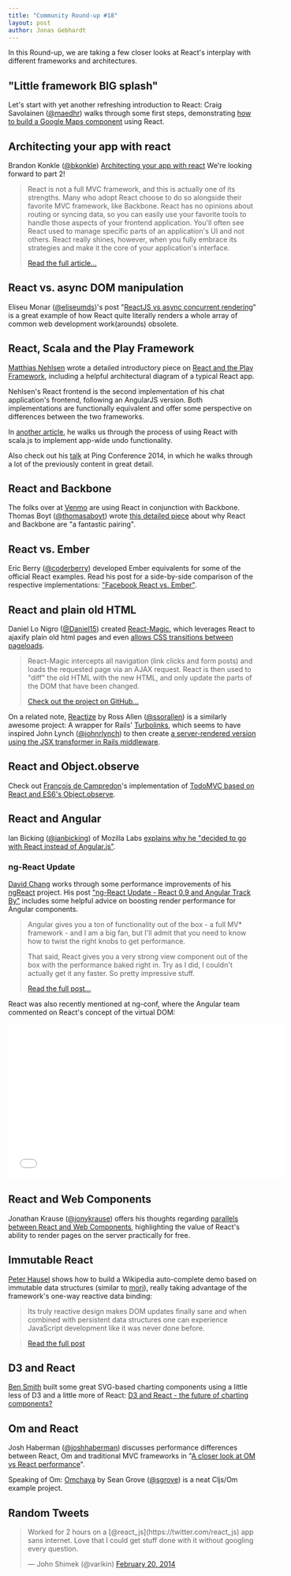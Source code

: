 ```yaml
---
title: "Community Round-up #18"
layout: post
author: Jonas Gebhardt
---
```


In this Round-up, we are taking a few closer looks at React's interplay with different frameworks and architectures.

## "Little framework BIG splash"

Let's start with yet another refreshing introduction to React: Craig Savolainen ([@maedhr](https://twitter.com/maedhr)) walks through some first steps, demonstrating [how to build a Google Maps component](http://infinitemonkeys.influitive.com/little-framework-big-splash) using React.

## Architecting your app with react

Brandon Konkle ([@bkonkle](https://twitter.com/bkonkle))
[Architecting your app with react](http://lincolnloop.com/blog/architecting-your-app-react-part-1/)
We're looking forward to part 2!

> React is not a full MVC framework, and this is actually one of its strengths. Many who adopt React choose to do so alongside their favorite MVC framework, like Backbone. React has no opinions about routing or syncing data, so you can easily use your favorite tools to handle those aspects of your frontend application. You'll often see React used to manage specific parts of an application's UI and not others. React really shines, however, when you fully embrace its strategies and make it the core of your application's interface.
>
> [Read the full article...](http://lincolnloop.com/blog/architecting-your-app-react-part-1/)

## React vs. async DOM manipulation

Eliseu Monar ([@eliseumds](https://twitter.com/eliseumds))'s post "[ReactJS vs async concurrent rendering](http://eliseumds.tumblr.com/post/77843550010/vitalbox-pchr-reactjs-vs-async-concurrent-rendering)" is a great example of how React quite literally renders a whole array of common web development work(arounds) obsolete.



## React, Scala and the Play Framework
[Matthias Nehlsen](http://matthiasnehlsen.com/) wrote a detailed introductory piece on [React and the Play Framework](http://matthiasnehlsen.com/blog/2014/01/05/play-framework-and-facebooks-react-library/), including a helpful architectural diagram of a typical React app.

Nehlsen's React frontend is the second implementation of his chat application's frontend, following an AngularJS version. Both implementations are functionally equivalent and offer some perspective on differences between the two frameworks.

In [another article](http://matthiasnehlsen.com/blog/2014/01/24/scala-dot-js-and-reactjs/), he walks us through the process of using React with scala.js to implement app-wide undo functionality.

Also check out his [talk](http://m.ustream.tv/recorded/42780242) at Ping Conference 2014, in which he walks through a lot of the previously content in great detail.

## React and Backbone

The folks over at [Venmo](https://venmo.com/) are using React in conjunction with Backbone.
Thomas Boyt ([@thomasaboyt](https://twitter.com/thomasaboyt)) wrote [this detailed piece](http://www.thomasboyt.com/2013/12/17/using-reactjs-as-a-backbone-view.html) about why React and Backbone are "a fantastic pairing".

## React vs. Ember

Eric Berry ([@coderberry](https://twitter.com/coderberry)) developed Ember equivalents for some of the official React examples. Read his post for a side-by-side comparison of the respective implementations: ["Facebook React vs. Ember"](http://instructure.github.io/blog/2013/12/17/facebook-react-vs-ember/).


## React and plain old HTML

Daniel Lo Nigro ([@Daniel15](https://twitter.com/Daniel15)) created [React-Magic](https://github.com/reactjs/react-magic), which leverages React to ajaxify plain old html pages and even [allows CSS transitions between pageloads](http://stuff.dan.cx/facebook/react-hacks/magic/red.php).

> React-Magic intercepts all navigation (link clicks and form posts) and loads the requested page via an AJAX request. React is then used to "diff" the old HTML with the new HTML, and only update the parts of the DOM that have been changed.
>
> [Check out the project on GitHub...](https://github.com/reactjs/react-magic)

On a related note, [Reactize](https://turbo-react.herokuapp.com/) by Ross Allen ([@ssorallen](https://twitter.com/ssorallen)) is a similarly awesome project: A wrapper for Rails' [Turbolinks](https://github.com/rails/turbolinks/), which seems to have inspired John Lynch ([@johnrlynch](https://twitter.com/johnrlynch)) to then create [a server-rendered version using the JSX transformer in Rails middleware](http://www.rigelgroupllc.com/blog/2014/01/12/react-jsx-transformer-in-rails-middleware/).

## React and Object.observe
Check out [François de Campredon](https://github.com/fdecampredon)'s implementation of [TodoMVC based on React and ES6's Object.observe](https://github.com/fdecampredon/react-observe-todomvc/).


## React and Angular

Ian Bicking ([@ianbicking](https://twitter.com/ianbicking)) of Mozilla Labs [explains why he "decided to go with React instead of Angular.js"](https://plus.google.com/+IanBicking/posts/Qj8R5SWAsfE).

### ng-React Update

[David Chang](https://github.com/davidchang) works through some performance improvements of his [ngReact](https://github.com/davidchang/ngReact) project. His post ["ng-React Update - React 0.9 and Angular Track By"](http://davidandsuzi.com/ngreact-update/) includes some helpful advice on boosting render performance for Angular components.

> Angular gives you a ton of functionality out of the box - a full MV* framework - and I am a big fan, but I'll admit that you need to know how to twist the right knobs to get performance.
>
> That said, React gives you a very strong view component out of the box with the performance baked right in. Try as I did, I couldn't actually get it any faster. So pretty impressive stuff.
>
>[Read the full post...](http://davidandsuzi.com/ngreact-update/)


React was also recently mentioned at ng-conf, where the Angular team commented on React's concept of the virtual DOM:

<iframe width="560" height="315" src="//www.youtube.com/embed/srt3OBP2kGc?start=113" frameborder="0" allowfullscreen></iframe>

## React and Web Components

Jonathan Krause ([@jonykrause](https://twitter.com/jonykrause)) offers his thoughts regarding [parallels between React and Web Components](http://jonykrau.se/posts/the-value-of-react), highlighting the value of React's ability to render pages on the server practically for free.

## Immutable React

[Peter Hausel](http://pk11.kinja.com/) shows how to build a Wikipedia auto-complete demo based on immutable data structures (similar to [mori](https://npmjs.org/package/mori)), really taking advantage of the framework's one-way reactive data binding:

> Its truly reactive design makes DOM updates finally sane and when combined with persistent data structures one can experience JavaScript development like it was never done before.

> [Read the full post](http://tech.kinja.com/immutable-react-1495205675)


## D3 and React

[Ben Smith](http://10consulting.com/) built some great SVG-based charting components using a little less of D3 and a little more of React: [D3 and React - the future of charting components?](http://10consulting.com/2014/02/19/d3-plus-reactjs-for-charting/)

## Om and React
Josh Haberman ([@joshhaberman](https://twitter.com/JoshHaberman)) discusses performance differences between React, Om and traditional MVC frameworks in "[A closer look at OM vs React performance](http://blog.reverberate.org/2014/02/on-future-of-javascript-mvc-frameworks.html)".

Speaking of Om: [Omchaya](https://github.com/sgrove/omchaya) by Sean Grove ([@sgrove](https://twitter.com/sgrove)) is a neat Cljs/Om example project.


## Random Tweets

<div><blockquote class="twitter-tweet" lang="en"><p>Worked for 2 hours on a [@react_js](https://twitter.com/react_js) app sans internet. Love that I could get stuff done with it without googling every question.</p>&mdash; John Shimek (@varikin) <a href="https://twitter.com/varikin/status/436606891657949185">February 20, 2014</a></blockquote></div>
